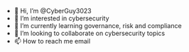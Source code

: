- 👋 Hi, I’m @CyberGuy3023
- 👀 I’m interested in cybersecurity
- 🌱 I’m currently learning governance, risk and compliance
- 💞️ I’m looking to collaborate on cybersecurity topics
- 📫 How to reach me email

<!---
CyberGuy3023/CyberGuy3023 is a ✨ special ✨ repository because its `README.md` (this file) appears on your GitHub profile.
You can click the Preview link to take a look at your changes.
--->
